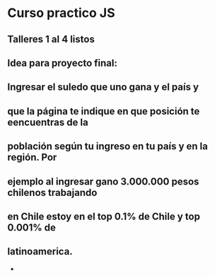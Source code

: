 # Curso practico JS

## Talleres 1 al 4 listos

## Idea para proyecto final:
##  Ingresar el suledo que uno gana y el país y 
## que la página te indique en que posición te eencuentras de la
## población según tu ingreso en tu país y en la región. Por 
## ejemplo al ingresar gano 3.000.000 pesos chilenos trabajando 
## en Chile estoy en el top 0.1% de Chile y top 0.001% de 
## latinoamerica.

-
